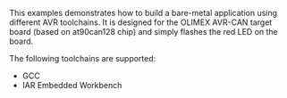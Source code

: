 This examples demonstrates how to build a bare-metal application using
different AVR toolchains. It is designed for the OLIMEX AVR-CAN target
board (based on at90can128 chip) and simply flashes the red LED on the
board.

The following toolchains are supported:

  * GCC
  * IAR Embedded Workbench
